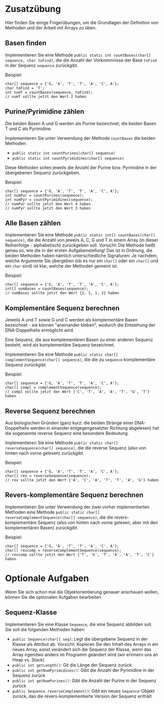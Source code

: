 # Zusatzübung

Hier finden Sie einige Fingerübungen, um die Grundlagen der Definition von Methoden und der Arbeit mit Arrays zu üben.

## Basen finden

Implementieren Sie eine Methode `public static int countBases(char[] sequence, char toFind)`, die die Anzahl der Vorkommnisse der Base `toFind` in der Sequenz `sequence` zurückgibt.

Beispiel:
```text
char[] sequence = {'G, 'A', 'T', 'T', 'A', 'C', A'};
char toFind = 'T';
int numT = countBases(sequence, toFind);
// numT sollte jetzt den Wert 2 haben
```

## Purine/Pyrimidine zählen

Die beiden Basen A und G werden als Purine bezeichnet, die beiden Basen T und C als Pyrimidine.

Implementieren Sie unter Verwendung der Methode `countBases` die beiden Methoden:
* `public static int countPurines(char[] sequence)`
* `public static int countPyrimidines(char[] sequence)`

Diese Methoden sollen jeweils die Anzahl der Purine bzw. Pyrimidine in der übergebenen Sequenz zurückgeben.

Beispiel:
```text
char[] sequence = {'G, 'A', 'T', 'T', 'A', 'C', A'};
int numPur = countPurines(sequence);
int numPyr = countPyrimidines(sequence);
// numPur sollte jetzt den Wert 4 haben
// numPyr sollte jetzt den Wert 3 haben
```

## Alle Basen zählen

Implementieren Sie eine Methode `public static int[] countBases(char[] sequence)`, die die Anzahl von jeweils A, C, G und T in einem Array (in dieser Reihenfolge - alphabetisch) zurückgeben soll. Vorsicht: Die Methode heißt genau so, wie die in der ersten Aufgabenstellung! Das ist in Ordnung, die beiden Methoden haben nämlich unterschiedliche Signaturen: Je nachdem, welche Argumente Sie übergeben (ob es nur ein `char[]` oder ein `char[]` und ein `char` sind) ist klar, welche der Methoden gemeint ist.

Beispiel:
```text
char[] sequence = {'G, 'A', 'T', 'T', 'A', 'C', A'};
int[] numBases = countBases(sequence);
// numBases sollte jetzt den Wert {3, 1, 1, 2} haben
```

## Komplementäre Sequenz berechnen

Jeweils A und T sowie G und C werden als komplementäre Basen bezeichnet - sie können "aneinander kleben", wodurch die Entstehung der DNA-Doppelhelix ermöglicht wird.

Eine Sequenz, die aus komplementären Basen zu einer anderen Sequenz besteht, wird als komplementäre Sequenz bezeichnet.

Implementieren Sie eine Methode `public static char[] complementSequence(char[] sequence)`, die die zu `sequence` komplementäre Sequenz zurückgibt.

Beispiel:
```text
char[] sequence = {'G, 'A', 'T', 'T', 'A', 'C', A'};
char[] compl = complementSequence(sequence);
// compl sollte jetzt den Wert {'C', 'T', 'A', 'A', 'T', 'G', 'T'} haben
```

## Reverse Sequenz berechnen

Aus biologischen Gründen (ganz kurz: die beiden Stränge einer DNA-Doppelhelix werden in einander entgegengesetzter Richtung abgelesen) hat die sogenannte reverse Sequenz eine besondere Bedeutung.

Implementieren Sie eine Methode `public static char[] reverseSequence(char[] sequence)`, die die reverse Sequenz (also von hinten nach vorne gelesen) zurückgibt.

Beispiel:
```text
char[] sequence = {'G, 'A', 'T', 'T', 'A', 'C', A'};
char[] rev = reverseSequence(sequence);
// rev sollte jetzt den Wert {'A', 'C', 'A', 'T', 'T', 'A', 'G'} haben
```

## Revers-komplementäre Sequenz berechnen

Implementieren Sie unter Verwendung der zwei vorher implementierten Methoden eine Methode `public static char[] reverseComplementSequence(char[] sequence)`, die die revers-komplementäre Sequenz (also von hinten nach vorne gelesen, aber mit den komplementären Basen) zurückgibt.

Beispiel:
```text
char[] sequence = {'G, 'A', 'T', 'T', 'A', 'C', A'};
char[] revcomp = reverseComplementSequence(sequence);
// revcomp sollte jetzt den Wert {'T', 'G', 'T', 'A', 'A', 'T', 'C'} haben
```


# Optionale Aufgaben

Wenn Sie sich schon mal die Objektorientierung genauer anschauen wollen, können Sie die optionalen Aufgaben bearbeiten

## Sequenz-Klasse

Implementieren Sie eine Klasse `Sequence`, die eine Sequenz abbilden soll. Sie soll die folgenden Methoden haben:

* `public Sequence(char[] seq)`: Legt die übergebene Sequenz in der Klasse als Attribut ab. Vorsicht: Kopieren Sie den Inhalt des Arrays in ein neues Array, sonst verändert sich die Sequenz der Klasse, wenn das Array irgendwo anders im Programm geändert wird (wir erinnern uns an Heap vs. Stack)
* `public int getLength()`: Git die Länge der Sequenz zurück
* `public int getNumPyrimidines()`: Gibt die Anzahl der Pyrimidine in der Sequenz zurück
* `public int getNumPurines()`: Gibt die Anzahl der Purine in der Sequenz zurück
* `public Sequence reverseComplement()`: Gibt ein neues `Sequence`-Objekt zurück, das die revers-komplementierte Version der Sequenz enthält